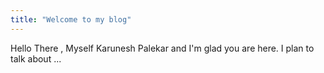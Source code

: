 ```yaml
---
title: "Welcome to my blog"
---
```

Hello There ,
Myself Karunesh Palekar and 
I'm glad you are here. I plan to talk about ...

